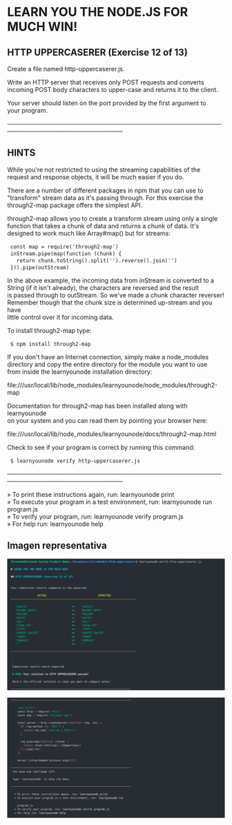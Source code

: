 # LEARN YOU THE NODE.JS FOR MUCH WIN!  
   
 ## HTTP UPPERCASERER (Exercise 12 of 13)  
   
  Create a file named http-uppercaserer.js.  
   
  Write an HTTP server that receives only POST requests and converts  
  incoming POST body characters to upper-case and returns it to the client.  
   
  Your server should listen on the port provided by the first argument to  
  your program.  
   
 ─────────────────────────────────────────────────────────────────────────────  
   
 ## HINTS  
   
  While you're not restricted to using the streaming capabilities of the  
  request and response objects, it will be much easier if you do.  
   
  There are a number of different packages in npm that you can use to  
  "transform" stream data as it's passing through. For this exercise the  
  through2-map package offers the simplest API.  
   
  through2-map allows you to create a transform stream using only a single  
  function that takes a chunk of data and returns a chunk of data. It's  
  designed to work much like Array#map() but for streams:  
   
     const map = require('through2-map')  
     inStream.pipe(map(function (chunk) {  
       return chunk.toString().split('').reverse().join('')  
     })).pipe(outStream)  
   
  In the above example, the incoming data from inStream is converted to a  
  String (if it isn't already), the characters are reversed and the result  
  is passed through to outStream. So we've made a chunk character reverser!  
  Remember though that the chunk size is determined up-stream and you have  
  little control over it for incoming data.  
   
  To install through2-map type:  
   
     $ npm install through2-map  
   
  If you don't have an Internet connection, simply make a node_modules  
  directory and copy the entire directory for the module you want to use  
  from inside the learnyounode installation directory:  
   
  file:///usr/local/lib/node_modules/learnyounode/node_modules/through2-map  
   
  Documentation for through2-map has been installed along with learnyounode  
  on your system and you can read them by pointing your browser here:  
   
  file:///usr/local/lib/node_modules/learnyounode/docs/through2-map.html  
   
  Check to see if your program is correct by running this command:  
   
     $ learnyounode verify http-uppercaserer.js  
   
 ─────────────────────────────────────────────────────────────────────────────  
   
   » To print these instructions again, run: learnyounode print                  
   » To execute your program in a test environment, run: learnyounode run                                                                            
     program.js                                                                  
   » To verify your program, run: learnyounode verify program.js                 
   » For help run: learnyounode help  

   ## Imagen representativa

   ![alt text](image.png)

   ![alt text](image-1.png)